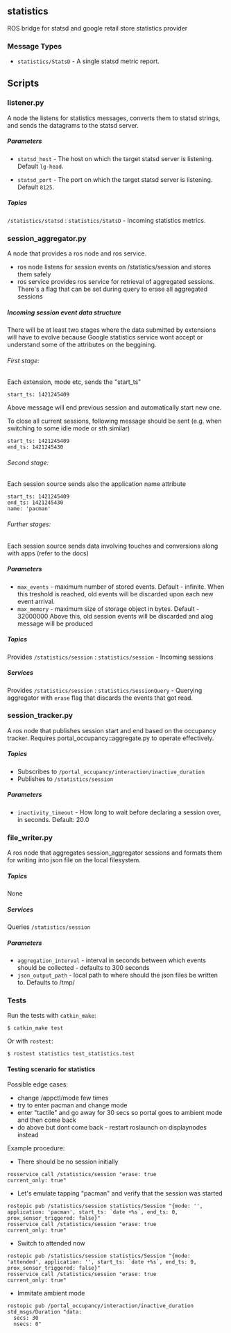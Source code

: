 statistics
----------

ROS bridge for statsd and google retail store statistics provider

### Message Types

* `statistics/StatsD` - A single statsd metric report.

## Scripts

### listener.py

A node the listens for statistics messages, converts them to statsd strings, and sends the datagrams to the statsd server.

##### Parameters

* `statsd_host` - The host on which the target statsd server is listening.  Default `lg-head`.

* `statsd_port` - The port on which the target statsd server is listening.  Default `8125`.

##### Topics

`/statistics/statsd` : `statistics/StatsD` - Incoming statistics metrics.

### session\_aggregator.py

A node that provides a ros node and ros service.

 - ros node listens for session events on /statistics/session and stores them safely
 - ros service provides ros service for retrieval of aggregated
   sessions. There's a flag that can be set during query to erase all
   aggregated sessions

##### Incoming session event data structure

There will be at least two stages where the data submitted by extensions
will have to evolve because Google statistics service wont accept or
understand some of the attributes on the beggining.

###### First stage:

Each extension, mode etc, sends the "start\_ts"

```
start_ts: 1421245409
```

Above message will end previous session and automatically start new one.

To close all current sessions, following message should be sent (e.g.
when switching to some idle mode or sth similar)

```
start_ts: 1421245409
end_ts: 1421245430
```

###### Second stage:

Each session source sends also the application name attribute

```
start_ts: 1421245409
end_ts: 1421245430
name: 'pacman'
```

###### Further stages:

Each session source sends data involving touches and conversions along
with apps (refer to the docs)

##### Parameters

* `max_events` - maximum number of stored events. Default - infinite.
  When this treshold is reached, old events will be discarded upon each
  new event arrival.
* `max_memory` - maximum size of storage object in bytes. Default - 32000000
  Above this, old session events will be discarded and alog message will be
  produced

##### Topics

Provides `/statistics/session` : `statistics/session` - Incoming sessions

##### Services

Provides `/statistics/session` : `statistics/SessionQuery` - Querying aggregator
with `erase` flag that discards the events that got read.

### session\_tracker.py

A ros node that publishes session start and end based on the occupancy tracker.
Requires portal\_occupancy::aggregate.py to operate effectively.

##### Topics

* Subscribes to `/portal_occupancy/interaction/inactive_duration`
* Publishes to `/statistics/session`

##### Parameters

* `inactivity_timeout` - How long to wait before declaring a session over,
  in seconds.  Default: 20.0

### file\_writer.py

A ros node that aggregates session\_aggregator sessions and formats them
for writing into json file on the local filesystem.

##### Topics

None

##### Services

Queries `/statistics/session`

##### Parameters

* `aggregation_interval` - interval in seconds between which events
  should be collected - defaults to 300 seconds
* `json_output_path` - local path to where should the json files be
  written to. Defaults to /tmp/

### Tests

Run the tests with `catkin_make`:

    $ catkin_make test

Or with `rostest`:

    $ rostest statistics test_statistics.test

#### Testing scenario for statistics

Possible edge cases:
- change /appctl/mode few times
- try to enter pacman and change mode
- enter "tactile" and go away for 30 secs so portal goes to ambient mode
  and then come back
- do above but dont come back - restart roslaunch on displaynodes
  instead

Example procedure:

- There should be no session initially
```shell
rosservice call /statistics/session "erase: true
current_only: true"
```
- Let's emulate tapping "pacman" and verify that the session was started
```shell
rostopic pub /statistics/session statistics/Session "{mode: '', application: 'pacman', start_ts: `date +%s`, end_ts: 0, prox_sensor_triggered: false}"
rosservice call /statistics/session "erase: true
current_only: true"
```
- Switch to attended now
```shell
rostopic pub /statistics/session statistics/Session "{mode: 'attended', application: '', start_ts: `date +%s`, end_ts: 0, prox_sensor_triggered: false}"
rosservice call /statistics/session "erase: true
current_only: true"
```
- Immitate ambient mode
```shell
rostopic pub /portal_occupancy/interaction/inactive_duration std_msgs/Duration "data:
  secs: 30
  nsecs: 0"
```
